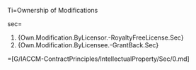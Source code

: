 Ti=Ownership of Modifications

sec=<ol><li>{Own.Modification.ByLicensor.-RoyaltyFreeLicense.Sec}<li>{Own.Modification.ByLicensee.-GrantBack.Sec}</ol>

=[G/IACCM-ContractPrinciples/IntellectualProperty/Sec/0.md]
